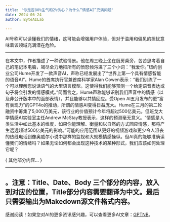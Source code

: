 ```yaml
---
title: '你是否80%生气和2%伤心？为什么“情感AI”充满问题'
date: 2024-06-24
author: ByteAILab

---
```


AI号称可以读懂我们的情绪，这可能会增强用户体验，但对于滥用和偏见的担忧意味着该领域充满潜在危险。

---


在本文中，作者描述了一种试验情景。他在周三晚上坐在厨房桌旁，苦苦思考着自己的笔记本电脑，竭尽全力地把所有的愤怒倾泻进了三个小词：“我爱你。”纽约创业公司Hume开发了一款声音AI，声称已经发展出了“世界上第一个具有情感智能的语音AI”。Hume的首席执行官兼首席科学家Alan Cowen表示：“我们训练了一个可以理解您说话语气的大型语言模型。这使得我们能够预测一个给定语音表达或句子将会引发的情感模式。”简而言之，Hume声称能够识别我们声音中的情感（以及非公开版本中的面部表情），并且能够以共情回应。受Open AI五月发布的更“富有表现力”的GPT4o的推动，所谓的情感AI变得日益庞大。Hume在三月的第二轮融资中筹集了5,000万美元，该行业的价值预计今年将超过500亿美元。但班戈大学情感AI实验室主任Andrew McStay教授表示，这样的预测毫无意义。“情感是人类生活中如此基本的维度，如果你能理解、衡量和以自然的方式回应情感，那将产生远远超过500亿美元的影响。”可能的应用范围从更好的视频游戏和更少令人沮丧的热线电话到像奥威尔小说中那样的监视和大规模情感操纵。但AI真的能够准确读懂我们的情绪吗？如果无论如何都会出现这种技术的某种形式，我们应该如何处理它呢？

{
其他部分内容...
}

---

。注意：Title、Date、Body 三个部分的内容，放入到对应的位置，Title部分内容需要翻译为中文。最后只需要输出为Makedown源文件格式内容。
---
感谢阅读！如果您对AI的更多资讯感兴趣，可以查看更多AI文章：[GPTNB](https://gptnb.com)。
